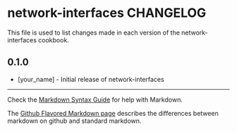 network-interfaces CHANGELOG
============================

This file is used to list changes made in each version of the network-interfaces cookbook.

0.1.0
-----
- [your_name] - Initial release of network-interfaces

- - -
Check the [Markdown Syntax Guide](http://daringfireball.net/projects/markdown/syntax) for help with Markdown.

The [Github Flavored Markdown page](http://github.github.com/github-flavored-markdown/) describes the differences between markdown on github and standard markdown.
